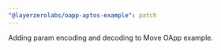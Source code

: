 ```yaml
---
"@layerzerolabs/oapp-aptos-example": patch
---
```


Adding param encoding and decoding to Move OApp example.
